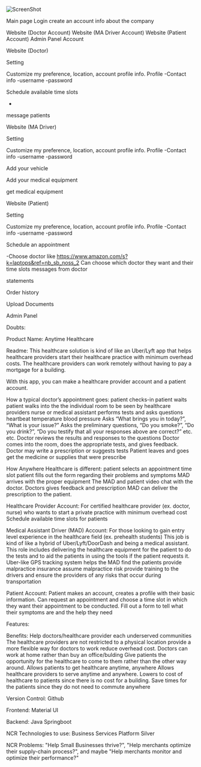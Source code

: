 
![ScreenShot](https://raw.github.com/{username}/{repository}/{branch}/{path})






Main page
Login
create an account
info about the company

Website (Doctor Account)
Website (MA Driver Account)
Website (Patient Account)
Admin Panel Account



Website (Doctor)


Setting


Customize my preference,
location, account profile
info.
Profile
-Contact info
-username
-password


Schedule available time slots

-


message patients

























Website (MA Driver)



Setting


Customize my preference,
location, account profile
info.
Profile
-Contact info
-username
-password


Add your vehicle




Add your medical equipment




get medical equipment




















Website (Patient)


Setting


Customize my preference,
location, account profile
info.
Profile
-Contact info
-username
-password


Schedule an appointment

-Choose doctor like https://www.amazon.com/s?k=laptops&ref=nb_sb_noss_2 
Can choose which doctor they want and their time slots
messages from doctor




statements




Order history




Upload Documents












Admin Panel






















































































Doubts:



Product Name:
Anytime Healthcare

Readme:
This healthcare solution is kind of like an Uber/Lyft app that helps healthcare providers start their healthcare practice with minimum overhead costs. The healthcare providers can work remotely without having to pay a mortgage for a building. 

With this app, you can make a healthcare provider account and a patient account.


How a typical doctor’s appointment goes:
patient checks-in
patient waits
patient walks into the the individual room to be seen by healthcare providers
nurse or medical assistant performs tests and asks questions
heartbeat
temperature
blood pressure
Asks “What brings you in today?”, “What is your issue?”
Asks the preliminary questions, “Do you smoke?”, “Do you drink?”, “Do you testify that all your responses above are correct?” etc.
etc.
Doctor reviews the results and responses to the questions
Doctor comes into the room, does the appropriate tests, and gives feedback.
Doctor may write a prescription or suggests tests
Patient leaves and goes get the medicine or supplies that were prescribe


How Anywhere Healthcare is different:
patient selects an appointment time slot 
patient fills out the form regarding their problems and symptoms
MAD arrives with the proper equipment
The MAD and patient video chat with the doctor. 
Doctors gives feedback and prescription
MAD can deliver the prescription to the patient.




Healthcare Provider Account:
For certified healthcare provider (ex. doctor, nurse) who wants to start a private practice with minimum overhead cost
Schedule available time slots for patients


Medical Assistant Driver (MAD) Account:
For those looking to gain entry level experience in the healthcare field (ex. prehealth students)
This job is kind of like a hybrid of Uber/Lyft/DoorDash and being a medical assistant.
This role includes delivering the healthcare equipment for the patient to do the tests and to aid the patients in using the tools if the patient requests it.
Uber-like GPS tracking system helps the MAD find the patients
provide malpractice insurance
assume malpractice risk
provide training to the drivers and ensure the providers of any risks that occur during transportation


Patient Account:
Patient makes an account, creates a profile with their basic information.
Can request an appointment and choose a time slot in which they want their appointment to be conducted.
Fill out a form to tell what their symptoms are and the help they need





Features:



Benefits:
Help doctors/healthcare provider each underserved communities
The healthcare providers are not restricted to a physical location
provide a more flexible way for doctors to work
reduce overhead cost. Doctors can work at home rather than buy an office/bulding
Give patients the opportunity for the healthcare to come to them rather than the other way around.
Allows patients to get healthcare anytime, anywhere
Allows healthcare providers to serve anytime and anywhere.
Lowers to cost of healthcare to patients since there is no cost for a building.
Save times for the patients since they do not need to commute anywhere


Version Control:
Github

Frontend:
Material UI


Backend:
Java
Springboot

NCR Technologies to use:
Business Services Platform
Silver




NCR Problems:
"Help Small Businesses thrive?", "Help merchants optimize their supply-chain process?", and maybe "Help merchants monitor and optimize their performance?"




